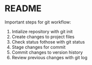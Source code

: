 # README #

Important steps for git workflow:

1. Intialize repository with git init
2. Create changes to project files
3. Check status fothose with git status
4. Stage changes for commit
5. Commit changes to version history
6. Review previous changes with git log
